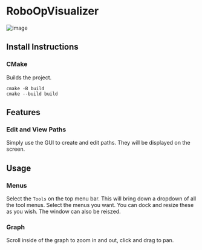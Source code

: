 # RoboOpVisualizer
![image](https://github.com/user-attachments/assets/05924ffa-f4d6-416a-916b-234c3aeed642)
## Install Instructions
### CMake
Builds the project.
```
cmake -B build
cmake --build build
```
## Features
### Edit and View Paths
Simply use the GUI to create and edit paths. They will be displayed on the screen.
## Usage
### Menus
Select the `Tools` on the top menu bar. This will bring down a dropdown of all the tool menus. Select the menus you want. You can dock and resize these as you wish. The window can also be reiszed.
### Graph
Scroll inside of the graph to zoom in and out, click and drag to pan.
